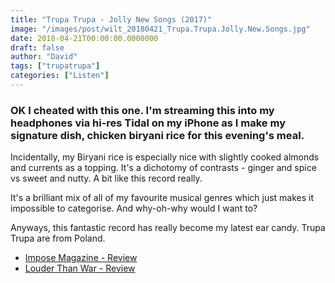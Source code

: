 ```yaml
---
title: "Trupa Trupa - Jolly New Songs (2017)"
image: "/images/post/wilt_20180421_Trupa.Trupa.Jolly.New.Songs.jpg"
date: 2018-04-21T00:00:00.0000000
draft: false
author: "David"
tags: ["trupatrupa"]
categories: ["Listen"]
---
```

### OK I cheated with this one. I'm streaming this into my headphones via hi-res Tidal on my iPhone as I make my signature dish, chicken biryani rice for this evening's meal.   
  
Incidentally, my Biryani rice is especially nice with slightly cooked almonds and currents as a topping. It's a dichotomy of contrasts - ginger and spice vs sweet and nutty. A bit like this record really.  
  
It's a brilliant mix of all of my favourite musical genres which just makes it impossible to categorise. And why-oh-why would I want to?   
  
Anyways, this fantastic record has really become my latest ear candy. Trupa Trupa are from Poland.

-  [Impose Magazine - Review](http://www.imposemagazine.com/bytes/new-music/trupa-trupa-jolly-new-songs)
-  [Louder Than War - Review](http://louderthanwar.com/trupa-trupa-jolly-new-songs-album-review/)